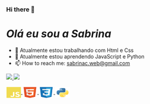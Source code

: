 ### Hi there 👋
<h1><em>Olá eu sou a Sabrina</em></h1>


- 🔭 Atualmente estou trabalhando com Html e Css
- 🌱 Atualmente estou aprendendo JavaScript e Python
- 📫 How to reach me: sabrinac.web@gmail.com
 <div>
  <a href="https://github.com/scorvs">
  <img height="180em" src="https://github-readme-stats.vercel.app/api?username=scorvs&show_icons=true&theme=dracula&include_all_commits=true&count_private=true"/>
  <img height="180em" src="https://github-readme-stats.vercel.app/api/top-langs/?username=scorvs&layout=compact&langs_count=7&theme=dracula"/>
</div>
<div style="display: inline_block"><br>
  <img align="center" alt="Rafa-Js" height="30" width="40" src="https://raw.githubusercontent.com/devicons/devicon/master/icons/javascript/javascript-plain.svg">
  <img align="center" alt="Rafa-HTML" height="30" width="40" src="https://raw.githubusercontent.com/devicons/devicon/master/icons/html5/html5-original.svg">
  <img align="center" alt="Rafa-CSS" height="30" width="40" src="https://raw.githubusercontent.com/devicons/devicon/master/icons/css3/css3-original.svg">
  <img align="center" alt="Rafa-Python" height="30" width="40" src="https://raw.githubusercontent.com/devicons/devicon/master/icons/python/python-original.svg">
 
</div>
 
  ##
